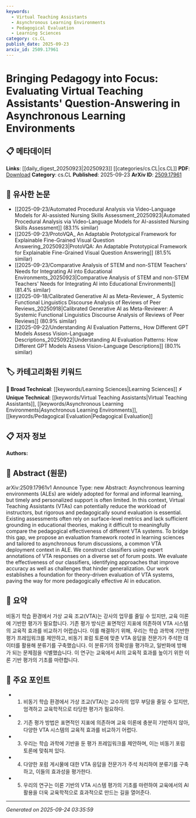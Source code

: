 ```yaml
---
keywords:
  - Virtual Teaching Assistants
  - Asynchronous Learning Environments
  - Pedagogical Evaluation
  - Learning Sciences
category: cs.CL
publish_date: 2025-09-23
arxiv_id: 2509.17961
---
```


<!-- KEYWORD_LINKING_METADATA:
{
  "processed_timestamp": "2025-09-24T03:35:59.531794",
  "vocabulary_version": "1.0",
  "selected_keywords": [
    "Virtual Teaching Assistants",
    "Asynchronous Learning Environments",
    "Pedagogical Evaluation",
    "Learning Sciences"
  ],
  "rejected_keywords": [],
  "similarity_scores": {
    "Virtual Teaching Assistants": 0.85,
    "Asynchronous Learning Environments": 0.82,
    "Pedagogical Evaluation": 0.8,
    "Learning Sciences": 0.75
  },
  "extraction_method": "AI_prompt_based",
  "budget_applied": true,
  "candidates_json": {
    "candidates": [
      {
        "surface": "Virtual Teaching Assistants",
        "canonical": "Virtual Teaching Assistants",
        "aliases": [
          "VTA",
          "Virtual TAs"
        ],
        "category": "unique_technical",
        "rationale": "Central to the paper's focus on improving pedagogical effectiveness in asynchronous learning environments.",
        "novelty_score": 0.75,
        "connectivity_score": 0.65,
        "specificity_score": 0.8,
        "link_intent_score": 0.85
      },
      {
        "surface": "Asynchronous Learning Environments",
        "canonical": "Asynchronous Learning Environments",
        "aliases": [
          "ALE",
          "Asynchronous Education"
        ],
        "category": "unique_technical",
        "rationale": "Key context for deploying and evaluating Virtual Teaching Assistants.",
        "novelty_score": 0.7,
        "connectivity_score": 0.6,
        "specificity_score": 0.78,
        "link_intent_score": 0.82
      },
      {
        "surface": "Pedagogical Evaluation",
        "canonical": "Pedagogical Evaluation",
        "aliases": [
          "Educational Assessment",
          "Teaching Evaluation"
        ],
        "category": "unique_technical",
        "rationale": "Focuses on the rigorous assessment of VTAs, which is crucial for educational impact.",
        "novelty_score": 0.68,
        "connectivity_score": 0.72,
        "specificity_score": 0.76,
        "link_intent_score": 0.8
      },
      {
        "surface": "Learning Sciences",
        "canonical": "Learning Sciences",
        "aliases": [
          "Educational Sciences",
          "Learning Theory"
        ],
        "category": "broad_technical",
        "rationale": "Provides a theoretical foundation for the evaluation framework proposed in the paper.",
        "novelty_score": 0.55,
        "connectivity_score": 0.78,
        "specificity_score": 0.7,
        "link_intent_score": 0.75
      }
    ],
    "ban_list_suggestions": [
      "evaluation framework",
      "forum discussions",
      "expert annotations"
    ]
  },
  "decisions": [
    {
      "candidate_surface": "Virtual Teaching Assistants",
      "resolved_canonical": "Virtual Teaching Assistants",
      "decision": "linked",
      "scores": {
        "novelty": 0.75,
        "connectivity": 0.65,
        "specificity": 0.8,
        "link_intent": 0.85
      }
    },
    {
      "candidate_surface": "Asynchronous Learning Environments",
      "resolved_canonical": "Asynchronous Learning Environments",
      "decision": "linked",
      "scores": {
        "novelty": 0.7,
        "connectivity": 0.6,
        "specificity": 0.78,
        "link_intent": 0.82
      }
    },
    {
      "candidate_surface": "Pedagogical Evaluation",
      "resolved_canonical": "Pedagogical Evaluation",
      "decision": "linked",
      "scores": {
        "novelty": 0.68,
        "connectivity": 0.72,
        "specificity": 0.76,
        "link_intent": 0.8
      }
    },
    {
      "candidate_surface": "Learning Sciences",
      "resolved_canonical": "Learning Sciences",
      "decision": "linked",
      "scores": {
        "novelty": 0.55,
        "connectivity": 0.78,
        "specificity": 0.7,
        "link_intent": 0.75
      }
    }
  ]
}
-->

# Bringing Pedagogy into Focus: Evaluating Virtual Teaching Assistants' Question-Answering in Asynchronous Learning Environments

## 📋 메타데이터

**Links**: [[daily_digest_20250923|20250923]] [[categories/cs.CL|cs.CL]]
**PDF**: [Download](https://arxiv.org/pdf/2509.17961.pdf)
**Category**: cs.CL
**Published**: 2025-09-23
**ArXiv ID**: [2509.17961](https://arxiv.org/abs/2509.17961)

## 🔗 유사한 논문
- [[2025-09-23/Automated Procedural Analysis via Video-Language Models for AI-assisted Nursing Skills Assessment_20250923|Automated Procedural Analysis via Video-Language Models for AI-assisted Nursing Skills Assessment]] (83.1% similar)
- [[2025-09-23/ProtoVQA_ An Adaptable Prototypical Framework for Explainable Fine-Grained Visual Question Answering_20250923|ProtoVQA: An Adaptable Prototypical Framework for Explainable Fine-Grained Visual Question Answering]] (81.5% similar)
- [[2025-09-23/Comparative Analysis of STEM and non-STEM Teachers' Needs for Integrating AI into Educational Environments_20250923|Comparative Analysis of STEM and non-STEM Teachers' Needs for Integrating AI into Educational Environments]] (81.4% similar)
- [[2025-09-18/Calibrated Generative AI as Meta-Reviewer_ A Systemic Functional Linguistics Discourse Analysis of Reviews of Peer Reviews_20250918|Calibrated Generative AI as Meta-Reviewer: A Systemic Functional Linguistics Discourse Analysis of Reviews of Peer Reviews]] (80.9% similar)
- [[2025-09-22/Understanding AI Evaluation Patterns_ How Different GPT Models Assess Vision-Language Descriptions_20250922|Understanding AI Evaluation Patterns: How Different GPT Models Assess Vision-Language Descriptions]] (80.1% similar)

## 🏷️ 카테고리화된 키워드
**🧠 Broad Technical**: [[keywords/Learning Sciences|Learning Sciences]]
**⚡ Unique Technical**: [[keywords/Virtual Teaching Assistants|Virtual Teaching Assistants]], [[keywords/Asynchronous Learning Environments|Asynchronous Learning Environments]], [[keywords/Pedagogical Evaluation|Pedagogical Evaluation]]

## 📋 저자 정보

**Authors:** 

## 📄 Abstract (원문)

arXiv:2509.17961v1 Announce Type: new 
Abstract: Asynchronous learning environments (ALEs) are widely adopted for formal and informal learning, but timely and personalized support is often limited. In this context, Virtual Teaching Assistants (VTAs) can potentially reduce the workload of instructors, but rigorous and pedagogically sound evaluation is essential. Existing assessments often rely on surface-level metrics and lack sufficient grounding in educational theories, making it difficult to meaningfully compare the pedagogical effectiveness of different VTA systems. To bridge this gap, we propose an evaluation framework rooted in learning sciences and tailored to asynchronous forum discussions, a common VTA deployment context in ALE. We construct classifiers using expert annotations of VTA responses on a diverse set of forum posts. We evaluate the effectiveness of our classifiers, identifying approaches that improve accuracy as well as challenges that hinder generalization. Our work establishes a foundation for theory-driven evaluation of VTA systems, paving the way for more pedagogically effective AI in education.

## 📝 요약

비동기 학습 환경에서 가상 교육 조교(VTA)는 강사의 업무를 줄일 수 있지만, 교육 이론에 기반한 평가가 필요합니다. 기존 평가 방식은 표면적인 지표에 의존하여 VTA 시스템의 교육적 효과를 비교하기 어렵습니다. 이를 해결하기 위해, 우리는 학습 과학에 기반한 평가 프레임워크를 제안하고, 비동기 포럼 토론에 맞춘 VTA 응답을 전문가가 주석한 데이터를 활용해 분류기를 구축했습니다. 이 분류기의 정확성을 평가하고, 일반화에 방해가 되는 문제점을 식별했습니다. 이 연구는 교육에서 AI의 교육적 효과를 높이기 위한 이론 기반 평가의 기초를 마련합니다.

## 🎯 주요 포인트

- 1. 비동기 학습 환경에서 가상 조교(VTA)는 교수자의 업무 부담을 줄일 수 있지만, 엄격하고 교육학적으로 타당한 평가가 필요하다.
- 2. 기존 평가 방법은 표면적인 지표에 의존하며 교육 이론에 충분히 기반하지 않아, 다양한 VTA 시스템의 교육적 효과를 비교하기 어렵다.
- 3. 우리는 학습 과학에 기반을 둔 평가 프레임워크를 제안하며, 이는 비동기 포럼 토론에 맞춰져 있다.
- 4. 다양한 포럼 게시물에 대한 VTA 응답을 전문가가 주석 처리하여 분류기를 구축하고, 이들의 효과성을 평가한다.
- 5. 우리의 연구는 이론 기반의 VTA 시스템 평가의 기초를 마련하여 교육에서의 AI 활용을 더욱 교육학적으로 효과적으로 만드는 길을 열어준다.


---

*Generated on 2025-09-24 03:35:59*